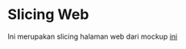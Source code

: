 # Slicing Web

Ini merupakan slicing halaman web dari mockup [ini](https://www.figma.com/file/WfZqGAdTtiBgBfbS9zk7sQ/POS-App?node-id=0%3A1)